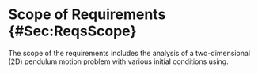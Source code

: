 # Scope of Requirements {#Sec:ReqsScope}

The scope of the requirements includes the analysis of a two-dimensional (2D) pendulum motion problem with various initial conditions using.
